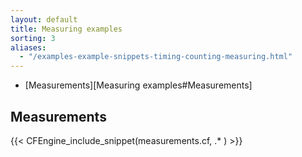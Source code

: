 ```yaml
---
layout: default
title: Measuring examples
sorting: 3
aliases:
  - "/examples-example-snippets-timing-counting-measuring.html"
---
```


- [Measurements][Measuring examples#Measurements]

## Measurements

{{< CFEngine_include_snippet(measurements.cf, .* ) >}}
